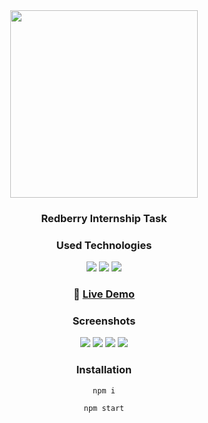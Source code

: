 <center>
<img src="https://i.ibb.co/p0x9SWq/image-removebg-preview-1.png" width="300">
</center>
<center>
	<h3>Redberry Internship Task</h3>
<center/>

### Used Technologies

<img src="https://img.shields.io/badge/React-20232A?style=for-the-badge&logo=react&logoColor=61DAFB">
<img src="https://img.shields.io/badge/TypeScript-007ACC?style=for-the-badge&logo=typescript&logoColor=white">
<img src="https://img.shields.io/badge/styled--components-DB7093?style=for-the-badge&logo=styled-components&logoColor=white">

### [](https://emojipedia.org/large-red-circle/)

### 🔴 [Live Demo](https://scintillating-centaur-fdc5b8.netlify.app/) 

### Screenshots

<center>
<img src="https://i.ibb.co/ZTnd2JM/Screenshot-2022-09-04-231038.png" >
<img src="https://i.ibb.co/SB5qv6S/Screenshot-2022-09-04-231226.png" >
<img src="https://i.ibb.co/jzSbNGL/Screenshot-2022-09-04-231321.png" >
<img src="https://i.ibb.co/9HSv7Wn/Screenshot-2022-09-04-231344.png" >
</center>

### Installation

```
npm i
```

```
npm start
```
